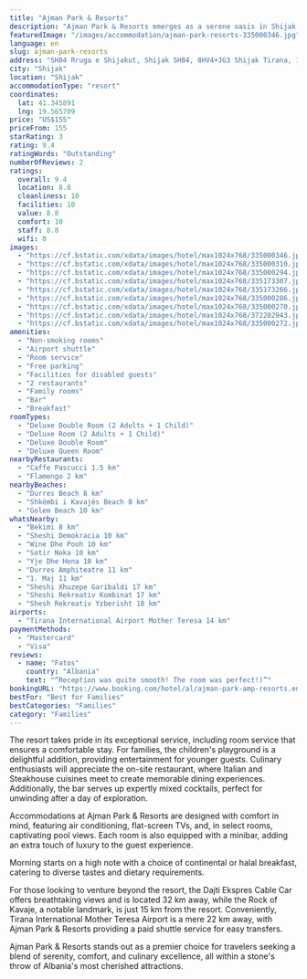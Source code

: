 ```yaml
---
title: "Ajman Park & Resorts"
description: "Ajman Park & Resorts emerges as a serene oasis in Shijak, located just 28 km away from the bustling Skanderbeg Square."
featuredImage: "/images/accommodation/ajman-park-resorts-335000346.jpg"
language: en
slug: ajman-park-resorts
address: "SH84 Rruga e Shijakut, Shijak SH84, 8HV4+JG3 Shijak Tirana, 1001, 2013 Shijak, Albania"
city: "Shijak"
location: "Shijak"
accommodationType: "resort"
coordinates:
  lat: 41.345891
  lng: 19.565709
price: "US$155"
priceFrom: 155
starRating: 3
rating: 9.4
ratingWords: "Outstanding"
numberOfReviews: 2
ratings:
  overall: 9.4
  location: 8.8
  cleanliness: 10
  facilities: 10
  value: 8.8
  comfort: 10
  staff: 8.8
  wifi: 0
images:
  - "https://cf.bstatic.com/xdata/images/hotel/max1024x768/335000346.jpg?k=e76204eea352d6436f61d3a505b7ce1ee66e92c633847d3fd979307ffc4eb416&o=&hp=1"
  - "https://cf.bstatic.com/xdata/images/hotel/max1024x768/335000310.jpg?k=0172ff3d5278569279091f0be47553287cb94b655996b7d97db550a16a738faa&o=&hp=1"
  - "https://cf.bstatic.com/xdata/images/hotel/max1024x768/335000294.jpg?k=b131a742426d962edb01c18f636175508366149f8ce2cd735c0abee7fa68e5e5&o=&hp=1"
  - "https://cf.bstatic.com/xdata/images/hotel/max1024x768/335173307.jpg?k=ebe6bd0aa81af43a230eed1c0559b0d150bc9b50c7b76cb0ff03a89e0916585b&o=&hp=1"
  - "https://cf.bstatic.com/xdata/images/hotel/max1024x768/335173266.jpg?k=7005eb7467190f73a8e339341743699df920db89c7eabc09dd750bf7437f5538&o=&hp=1"
  - "https://cf.bstatic.com/xdata/images/hotel/max1024x768/335000286.jpg?k=ea96276af576776737e2ff4760692425944490f576b780f9425f5b32bd79ce99&o=&hp=1"
  - "https://cf.bstatic.com/xdata/images/hotel/max1024x768/335000270.jpg?k=b8708f8300b0a1536045957aac8fce59d2df3ac20e3ca3587ade1a06f99b964d&o=&hp=1"
  - "https://cf.bstatic.com/xdata/images/hotel/max1024x768/372202943.jpg?k=f97c1d29f625dc4b48c0590465ab551a57e5132a9f0505e7331e56269138c69c&o=&hp=1"
  - "https://cf.bstatic.com/xdata/images/hotel/max1024x768/335000272.jpg?k=07dfab33bb30a5ba1e8f9c2e35239d5bd8fd3db93eabe8d766e53a01d8994041&o=&hp=1"
amenities:
  - "Non-smoking rooms"
  - "Airport shuttle"
  - "Room service"
  - "Free parking"
  - "Facilities for disabled guests"
  - "2 restaurants"
  - "Family rooms"
  - "Bar"
  - "Breakfast"
roomTypes:
  - "Deluxe Double Room (2 Adults + 1 Child)"
  - "Deluxe Room (2 Adults + 1 Child)"
  - "Deluxe Double Room"
  - "Deluxe Queen Room"
nearbyRestaurants:
  - "Caffe Pascucci 1.5 km"
  - "Flamengo 2 km"
nearbyBeaches:
  - "Durres Beach 8 km"
  - "Shkëmbi i Kavajës Beach 8 km"
  - "Golem Beach 10 km"
whatsNearby:
  - "Bekimi 8 km"
  - "Sheshi Demokracia 10 km"
  - "Wine Dhe Pooh 10 km"
  - "Sotir Noka 10 km"
  - "Yje Dhe Hena 10 km"
  - "Durres Amphiteatre 11 km"
  - "1. Maj 11 km"
  - "Sheshi Xhuzepe Garibaldi 17 km"
  - "Sheshi Rekreativ Kombinat 17 km"
  - "Shesh Rekreativ Yzberisht 18 km"
airports:
  - "Tirana International Airport Mother Teresa 14 km"
paymentMethods:
  - "Mastercard"
  - "Visa"
reviews:
  - name: "Fatos"
    country: "Albania"
    text: "“Reception was quite smooth! The room was perfect!)”"
bookingURL: "https://www.booking.com/hotel/al/ajman-park-amp-resorts.en-gb.html?aid=8035640"
bestFor: "Best for Families"
bestCategories: "Families"
category: "Families"
---
```


The resort takes pride in its exceptional service, including room service that ensures a comfortable stay. For families, the children's playground is a delightful addition, providing entertainment for younger guests. Culinary enthusiasts will appreciate the on-site restaurant, where Italian and Steakhouse cuisines meet to create memorable dining experiences. Additionally, the bar serves up expertly mixed cocktails, perfect for unwinding after a day of exploration.

Accommodations at Ajman Park & Resorts are designed with comfort in mind, featuring air conditioning, flat-screen TVs, and, in select rooms, captivating pool views. Each room is also equipped with a minibar, adding an extra touch of luxury to the guest experience.

Morning starts on a high note with a choice of continental or halal breakfast, catering to diverse tastes and dietary requirements. 

For those looking to venture beyond the resort, the Dajti Ekspres Cable Car offers breathtaking views and is located 32 km away, while the Rock of Kavaje, a notable landmark, is just 15 km from the resort. Conveniently, Tirana International Mother Teresa Airport is a mere 22 km away, with Ajman Park & Resorts providing a paid shuttle service for easy transfers.

Ajman Park & Resorts stands out as a premier choice for travelers seeking a blend of serenity, comfort, and culinary excellence, all within a stone's throw of Albania's most cherished attractions.